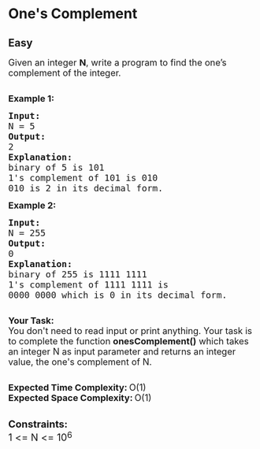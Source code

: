 # One's Complement
## Easy
<div class="problem-statement">
                <p></p><p><span style="font-size:18px">Given an integer <strong>N</strong>, write a program to find the one’s complement of the integer.</span><br>
&nbsp;</p>

<p><span style="font-size:18px"><strong>Example 1:</strong></span></p>

<pre><span style="font-size:18px"><strong>Input:
</strong>N = 5
<strong>Output:</strong>
2
<strong>Explanation:</strong>
binary of 5 is 101
1's complement of 101 is 010
010 is 2 in its decimal form. </span></pre>

<p><span style="font-size:18px"><strong>Example 2:</strong></span></p>

<pre><span style="font-size:18px"><strong>Input:
</strong>N = 255
<strong>Output:</strong>
0
<strong>Explanation:</strong>
binary of 255 is 1111 1111
1's complement of 1111 1111 is
0000 0000 which is 0 in its decimal form.</span>
</pre>

<p><br>
<span style="font-size:18px"><strong>Your Task:</strong><br>
You don't need to read input or print anything. Your task is to complete the function&nbsp;<strong>onesComplement()</strong>&nbsp;which takes an integer N&nbsp;as input parameter&nbsp;and returns an integer value, the&nbsp;one's complement of N.</span><br>
&nbsp;</p>

<p><span style="font-size:18px"><strong>Expected Time Complexity:</strong></span> <span style="font-size:18px">O(1)</span><br>
<span style="font-size:18px"><strong>Expected Space Complexity:</strong></span> <span style="font-size:18px">O(1)</span><br>
&nbsp;</p>

<p><span style="font-size:20px"><strong>Constraints:</strong></span><br>
<span style="font-size:20px">1 &lt;= N &lt;= 10</span><sup><span style="font-size:16.6667px">6</span></sup></p>
 <p></p>
            </div>